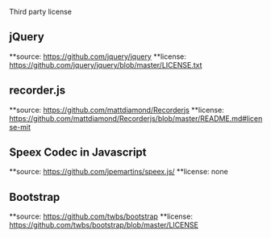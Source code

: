 Third party license

## jQuery

**source: https://github.com/jquery/jquery
**license: https://github.com/jquery/jquery/blob/master/LICENSE.txt

## recorder.js

**source: https://github.com/mattdiamond/Recorderjs
**license: https://github.com/mattdiamond/Recorderjs/blob/master/README.md#license-mit

## Speex Codec in Javascript

**source: https://github.com/jpemartins/speex.js/
**license: none

## Bootstrap

**source: https://github.com/twbs/bootstrap
**license: https://github.com/twbs/bootstrap/blob/master/LICENSE
